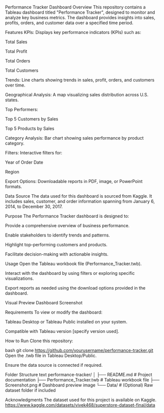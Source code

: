 Performance Tracker Dashboard
Overview
This repository contains a Tableau dashboard titled "Performance Tracker", designed to monitor and analyze key business metrics. The dashboard provides insights into sales, profits, orders, and customer data over a specified time period.

Features
KPIs: Displays key performance indicators (KPIs) such as:

Total Sales

Total Profit

Total Orders

Total Customers

Trends: Line charts showing trends in sales, profit, orders, and customers over time.

Geographical Analysis: A map visualizing sales distribution across U.S. states.

Top Performers:

Top 5 Customers by Sales

Top 5 Products by Sales

Category Analysis: Bar chart showing sales performance by product category.

Filters: Interactive filters for:

Year of Order Date

Region

Export Options: Downloadable reports in PDF, image, or PowerPoint formats.

Data Source
The data used for this dashboard is sourced from Kaggle. It includes sales, customer, and order information spanning from January 6, 2014, to December 30, 2017.

Purpose
The Performance Tracker dashboard is designed to:

Provide a comprehensive overview of business performance.

Enable stakeholders to identify trends and patterns.

Highlight top-performing customers and products.

Facilitate decision-making with actionable insights.

Usage
Open the Tableau workbook file (Performance_Tracker.twb).

Interact with the dashboard by using filters or exploring specific visualizations.

Export reports as needed using the download options provided in the dashboard.

Visual Preview
Dashboard Screenshot

Requirements
To view or modify the dashboard:

Tableau Desktop or Tableau Public installed on your system.

Compatible with Tableau version [specify version used].

How to Run
Clone this repository:

bash
git clone https://github.com/yourusername/performance-tracker.git
Open the .twb file in Tableau Desktop/Public.

Ensure the data source is connected if required.

Folder Structure
text
performance-tracker/
│
├── README.md          # Project documentation
├── Performance_Tracker.twb # Tableau workbook file
├── Screenshot.png     # Dashboard preview image
└── Data/              # (Optional) Raw dataset folder if included

Acknowledgments
The dataset used for this project is available on Kaggle.
https://www.kaggle.com/datasets/vivek468/superstore-dataset-final/data
